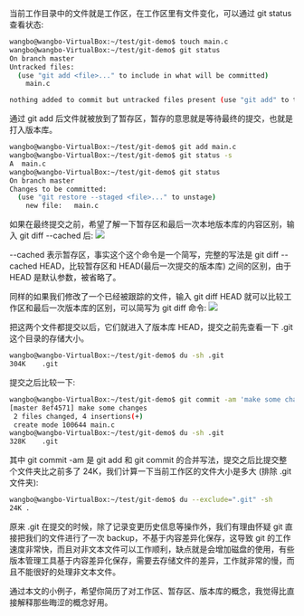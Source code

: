 当前工作目录中的文件就是工作区，在工作区里有文件变化，可以通过 git status 查看状态:

```bash
wangbo@wangbo-VirtualBox:~/test/git-demo$ touch main.c
wangbo@wangbo-VirtualBox:~/test/git-demo$ git status
On branch master
Untracked files:
  (use "git add <file>..." to include in what will be committed)
	main.c

nothing added to commit but untracked files present (use "git add" to track)
```

通过 git add 后文件就被放到了暂存区，暂存的意思就是等待最终的提交，也就是打入版本库。

```bash
wangbo@wangbo-VirtualBox:~/test/git-demo$ git add main.c
wangbo@wangbo-VirtualBox:~/test/git-demo$ git status -s
A  main.c
wangbo@wangbo-VirtualBox:~/test/git-demo$ git status
On branch master
Changes to be committed:
  (use "git restore --staged <file>..." to unstage)
	new file:   main.c
```

如果在最终提交之前，希望了解一下暂存区和最后一次本地版本库的内容区别，输入 git diff --cached 后: 
![](http://develop-developer.oss-cn-hangzhou.aliyuncs.com/images/FFbg5JYrq7iv3mLTy-gdsWI0LXWzKC909tvJKytmhR.png?x-oss-process=style/txt-water)

--cached 表示暂存区，事实这个这个命令是一个简写，完整的写法是 git diff --cached HEAD，比较暂存区和 HEAD(最后一次提交的版本库) 之间的区别，由于 HEAD 是默认参数，被省略了。

同样的如果我们修改了一个已经被跟踪的文件，输入 git diff HEAD 就可以比较工作区和最后一次版本库的区别，可以简写为 git diff 命令:
![](http://develop-developer.oss-cn-hangzhou.aliyuncs.com/images/MpyYnD8EhstunjYQm-4TDlZ-loSN1WOepUW9VDXBlD.png?x-oss-process=style/txt-water)

把这两个文件都提交以后，它们就进入了版本库 HEAD，提交之前先查看一下 .git 这个目录的存储大小。

```bash
wangbo@wangbo-VirtualBox:~/test/git-demo$ du -sh .git
304K	.git
```

提交之后比较一下:

```bash
wangbo@wangbo-VirtualBox:~/test/git-demo$ git commit -am 'make some changes'
[master 8ef4571] make some changes
 2 files changed, 4 insertions(+)
 create mode 100644 main.c
wangbo@wangbo-VirtualBox:~/test/git-demo$ du -sh .git
328K	.git
```

其中  git commit -am 是 git add 和 git commit 的合并写法，提交之后比提交整个文件夹比之前多了 24K，我们计算一下当前工作区的文件大小是多大 (排除 .git 文件夹):

```bash
wangbo@wangbo-VirtualBox:~/test/git-demo$ du --exclude=".git" -sh
24K	.
```

原来 .git 在提交的时候，除了记录变更历史信息等操作外，我们有理由怀疑 git 直接把我们的文件进行了一次 backup，不基于内容差异化保存，这导致 git 的工作速度非常快，而且对非文本文件可以工作顺利，缺点就是会增加磁盘的使用，有些版本管理工具基于内容差异化保存，需要去存储文件的差异，工作就非常的慢，而且不能很好的处理非文本文件。

通过本文的小例子，希望你简历了对工作区、暂存区、版本库的概念，我觉得比直接解释那些晦涩的概念好用。
